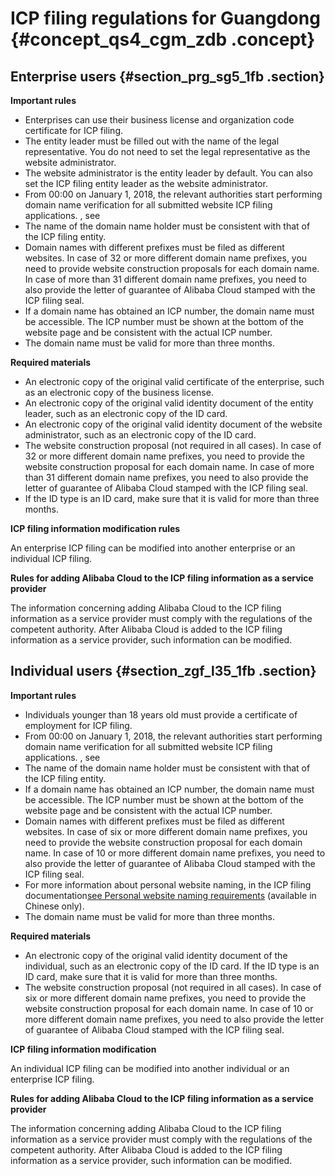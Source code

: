 # ICP filing regulations for Guangdong {#concept_qs4_cgm_zdb .concept}

## Enterprise users {#section_prg_sg5_1fb .section}

 **Important rules** 

-   Enterprises can use their business license and organization code certificate for ICP filing.
-   The entity leader must be filled out with the name of the legal representative. You do not need to set the legal representative as the website administrator.
-   The website administrator is the entity leader by default. You can also set the ICP filing entity leader as the website administrator.
-   From 00:00 on January 1, 2018, the relevant authorities start performing domain name verification for all submitted website ICP filing applications. , see
-   The name of the domain name holder must be consistent with that of the ICP filing entity.
-   Domain names with different prefixes must be filed as different websites. In case of 32 or more different domain name prefixes, you need to provide website construction proposals for each domain name. In case of more than 31 different domain name prefixes, you need to also provide the letter of guarantee of Alibaba Cloud stamped with the ICP filing seal.
-   If a domain name has obtained an ICP number, the domain name must be accessible. The ICP number must be shown at the bottom of the website page and be consistent with the actual ICP number.
-   The domain name must be valid for more than three months.

 **Required materials** 

-   An electronic copy of the original valid certificate of the enterprise, such as an electronic copy of the business license.
-   An electronic copy of the original valid identity document of the entity leader, such as an electronic copy of the ID card.
-   An electronic copy of the original valid identity document of the website administrator, such as an electronic copy of the ID card.
-   The website construction proposal \(not required in all cases\). In case of 32 or more different domain name prefixes, you need to provide the website construction proposal for each domain name. In case of more than 31 different domain name prefixes, you need to also provide the letter of guarantee of Alibaba Cloud stamped with the ICP filing seal.
-   If the ID type is an ID card, make sure that it is valid for more than three months.

 **ICP filing information modification rules** 

An enterprise ICP filing can be modified into another enterprise or an individual ICP filing.

 **Rules for adding Alibaba Cloud to the ICP filing information as a service provider** 

The information concerning adding Alibaba Cloud to the ICP filing information as a service provider must comply with the regulations of the competent authority. After Alibaba Cloud is added to the ICP filing information as a service provider, such information can be modified.

## Individual users {#section_zgf_l35_1fb .section}

 **Important rules** 

-   Individuals younger than 18 years old must provide a certificate of employment for ICP filing.
-   From 00:00 on January 1, 2018, the relevant authorities start performing domain name verification for all submitted website ICP filing applications. , see
-   The name of the domain name holder must be consistent with that of the ICP filing entity.
-   If a domain name has obtained an ICP number, the domain name must be accessible. The ICP number must be shown at the bottom of the website page and be consistent with the actual ICP number.
-   Domain names with different prefixes must be filed as different websites. In case of six or more different domain name prefixes, you need to provide the website construction proposal for each domain name. In case of 10 or more different domain name prefixes, you need to also provide the letter of guarantee of Alibaba Cloud stamped with the ICP filing seal.
-   For more information about personal website naming, in the ICP filing documentation[see Personal website naming requirements](https://help.aliyun.com/knowledge_detail/36948.html#title-lhm-b1g-ehx) \(available in Chinese only\).
-   The domain name must be valid for more than three months.

 **Required materials** 

-   An electronic copy of the original valid identity document of the individual, such as an electronic copy of the ID card. If the ID type is an ID card, make sure that it is valid for more than three months.
-   The website construction proposal \(not required in all cases\). In case of six or more different domain name prefixes, you need to provide the website construction proposal for each domain name. In case of 10 or more different domain name prefixes, you need to also provide the letter of guarantee of Alibaba Cloud stamped with the ICP filing seal.

 **ICP filing information modification** 

An individual ICP filing can be modified into another individual or an enterprise ICP filing.

 **Rules for adding Alibaba Cloud to the ICP filing information as a service provider** 

The information concerning adding Alibaba Cloud to the ICP filing information as a service provider must comply with the regulations of the competent authority. After Alibaba Cloud is added to the ICP filing information as a service provider, such information can be modified.

